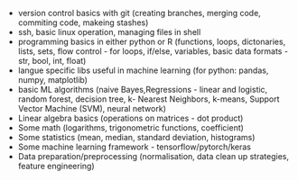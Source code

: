 
- version control basics with git (creating branches, merging code, commiting code, makeing stashes)
- ssh, basic linux operation, managing files in shell
- programming basics in either python or R (functions, loops, dictonaries, lists, sets, flow control - for loops, if/else, variables, basic data formats - str, bool, int, float)
- langue specific libs useful in machine learning (for python: pandas, numpy, matplotlib)
- basic ML algorithms (naive Bayes,Regressions - linear and logistic, random forest, decision tree, k- Nearest Neighbors, k-means, Support Vector Machine (SVM), neural network)
- Linear algebra basics (operations on matrices - dot product)
- Some math (logarithms, trigonometric functions, coefficient)
- Some statistics (mean, median, standard deviation, histograms)
- Some machine learning framework - tensorflow/pytorch/keras
- Data preparation/preprocessing (normalisation, data clean up strategies, feature engineering)
